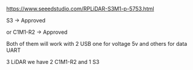 https://www.seeedstudio.com/RPLiDAR-S3M1-p-5753.html


S3 -> Approved

or C1M1-R2 -> Approved

Both of them will work with 2 USB one for voltage 5v and others for data UART 

3 LiDAR we have 2 C1M1-R2 and 1 S3
